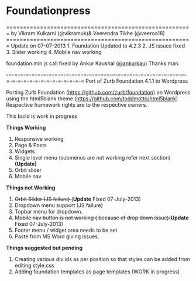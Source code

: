 <h1>Foundationpress</h1>
=======================================================
by Vikram Kulkarni (@vikramuk)& Veerendra Tikhe (@veeroo18)
======================================================= 
Update on 07-07-2013
1. Foundation Updated to 4.2.3 
2. JS issues fixed
3. Slider working
4. Mobile nav working

foundation.min.js call fixed by Ankur Kaushal (<a href="https://twitter.com/ankurkau">@ankurkau</a>) Thanks man. 

-=-=-=-=-=-=-=-=-=-=-=-=-=-=-=-=-=-=-=-=-=-=-=-=-=-=-=-=-=-=-=-=-=-=-=-=-=-=-=-=-=-=-=-=-=
Port of Zurb Foundation 4.1.1 to Wordpress 

Porting Zurb Foundation (https://github.com/zurb/foundation) on Wordpress using the html5blank theme (https://github.com/toddmotto/html5blank)
Respective framework rights are to the respective owners.

This build is work in progress <br/>

<b>Things Working</b> <br>
1. Responsive working  <br>
2. Page & Posts <br>
3. Widgets <br>
4. Single level menu (submenus are not working refer next section)<br>
<strong>(Update)</strong>
5. Orbit slider <br>
6. Mobile nav <br>

<b>Things not Working</b> <br>
1. <strike>Orbit Slider (JS failure) </strike> (<b>Update</b> Fixed 07-July-2013)<br> 
2. Dropdown menu support  (JS failure)<br>
3. Topbar menu for dropdown.<br>
4. <strike>Mobile nav button is not working ( because of drop down issue)</strike>(<b>Update</b> Fixed 07-July-2013)<br>
5. Footer menu / widget area needs to be set<br>
6. Paste from MS Word giving issues.<br>


<b>Things suggested but pending </b> <br>
1. Creating various div ids as per position so that styles can be added from editing style.css <br>
2. Adding foundation templates as page templates (WORK in progress) <br>

